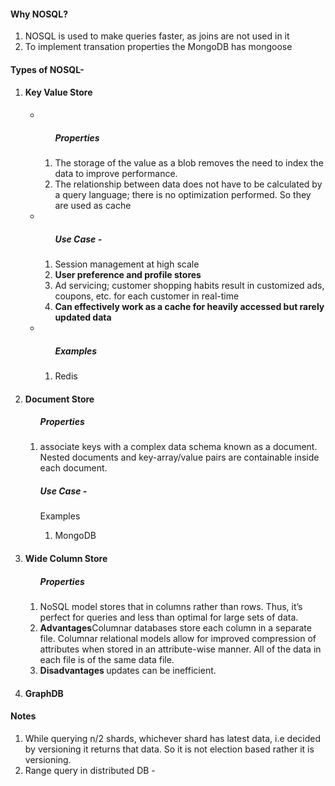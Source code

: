 <h4>Why NOSQL?</h4>
<ol>
	<li>NOSQL is used to make queries faster, as joins are not used in it</li>
	<li>To implement transation properties the MongoDB has mongoose </li>
</ol> 
<h4>Types of NOSQL- </h4>
<ol>
	<li><h4>Key Value Store</h4><ul>
		<li><ol> <h5>Properties</h5>
			<li>The storage of the value as a blob removes the need to index the data to improve performance.
			</li>
			<li> The relationship between data does not have to be calculated by a query language; there is no optimization performed. So they are used as cache </li>
			</ol></li>
		<li><ol> <h5>Use Case -</h5>
			<li>Session management at high scale </li>
			<li><b> User preference and profile stores </b> </li>
			<li> Ad servicing; customer shopping habits result in customized ads, coupons, etc. for each customer in real-time </li>
			<li><b> Can effectively work as a cache for heavily accessed but rarely updated data</b> </li>
			</ol></li>
		<li><ol>
			<h5>Examples</h5>
			<li> Redis </li>
			</ol></li></ul>
	</li>
	<li><h4>Document Store</h4>
		<ol> <h5>Properties</h5>
			<li>associate keys with a complex data schema known as a document. Nested documents and key-array/value pairs are containable inside each document.
			</li>
		</ol>
		<ol><h5> Use Case -</h5>
		</ol>
		<ol>
			Examples <ol>
			<li> MongoDB </li> </ol>
		</ol>
	</li>
	<li>
		<h4>Wide Column Store</h4>
		<ol><h5> Properties </h5>
			<li>NoSQL model stores that in columns rather than rows. Thus, it’s perfect for queries and less than optimal for large sets of data.</li>
			<li><b>Advantages</b>Columnar databases store each column in a separate file. Columnar relational models allow for improved compression of attributes when stored in an attribute-wise manner. All of the data in each file is of the same data file.
		</li>
		<li>
			<b>Disadvantages </b> updates can be inefficient.
		</li>	
	</ol>
	</li>
	<li><h4>GraphDB</h4></li>
	</ol>
<h4>Notes</h4>
<ol>
	<li>
		While querying n/2 shards, whichever shard has latest data, i.e decided by versioning it returns that data. So it is not election based rather it is versioning.
	</li>
	<li>
		Range query in distributed DB - 
	</li>
</ol>

